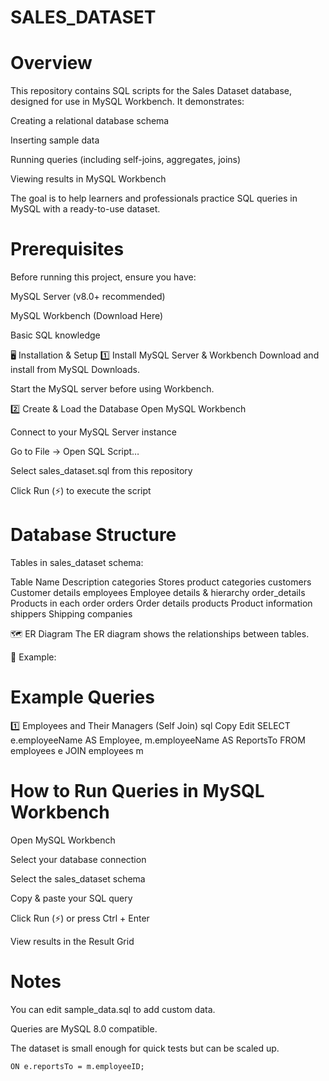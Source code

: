 # SALES_DATASET 
# Overview
This repository contains SQL scripts for the Sales Dataset database, designed for use in MySQL Workbench.
It demonstrates:

Creating a relational database schema

Inserting sample data

Running queries (including self-joins, aggregates, joins)

Viewing results in MySQL Workbench

The goal is to help learners and professionals practice SQL queries in MySQL with a ready-to-use dataset.

# Prerequisites
Before running this project, ensure you have:

MySQL Server (v8.0+ recommended)

MySQL Workbench (Download Here)

Basic SQL knowledge

🖥 Installation & Setup
1️⃣ Install MySQL Server & Workbench
Download and install from MySQL Downloads.

Start the MySQL server before using Workbench.

2️⃣ Create & Load the Database
Open MySQL Workbench

Connect to your MySQL Server instance

Go to File → Open SQL Script…

Select sales_dataset.sql from this repository

Click Run (⚡) to execute the script

# Database Structure
Tables in sales_dataset schema:

Table Name	Description
categories	Stores product categories
customers	Customer details
employees	Employee details & hierarchy
order_details	Products in each order
orders	Order details
products	Product information
shippers	Shipping companies

🗺 ER Diagram
The ER diagram shows the relationships between tables.

📸 Example:

# Example Queries
1️⃣ Employees and Their Managers (Self Join)
sql
Copy
Edit
SELECT 
    e.employeeName AS Employee,
    m.employeeName AS ReportsTo
FROM employees e
JOIN employees m 

# How to Run Queries in MySQL Workbench
Open MySQL Workbench

Select your database connection

Select the sales_dataset schema

Copy & paste your SQL query

Click Run (⚡) or press Ctrl + Enter

View results in the Result Grid

# Notes
You can edit sample_data.sql to add custom data.

Queries are MySQL 8.0 compatible.

The dataset is small enough for quick tests but can be scaled up.

    ON e.reportsTo = m.employeeID;
